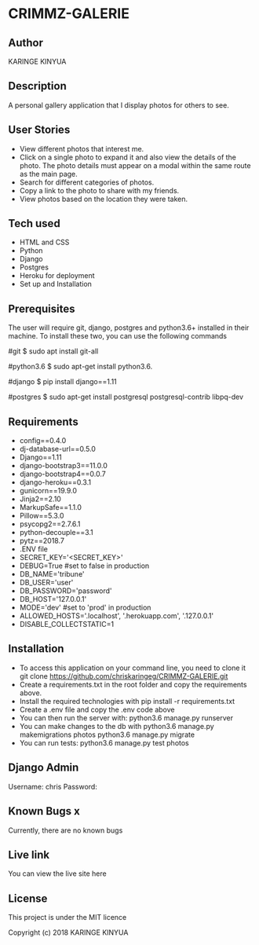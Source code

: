 # CRIMMZ-GALERIE

## Author

 KARINGE KINYUA

## Description

  A personal gallery application that I display photos for others to see.

## User Stories 

- View different photos that interest me.
- Click on a single photo to expand it and also view the details of the photo. The photo details must appear on a modal within the same route as the main page.
- Search for different categories of photos. 
- Copy a link to the photo to share with my friends.
- View photos based on the location they were taken.


## Tech used

- HTML and CSS
- Python
- Django
- Postgres
- Heroku for deployment
- Set up and Installation

## Prerequisites

The user will require git, django, postgres and python3.6+ installed in their machine. To install these two, you can use the following commands

#git
$ sudo apt install git-all

#python3.6
$ sudo apt-get install python3.6.

#django
$ pip install django==1.11

#postgres
$ sudo apt-get install postgresql postgresql-contrib libpq-dev

## Requirements
- config==0.4.0
- dj-database-url==0.5.0
- Django==1.11
- django-bootstrap3==11.0.0
- django-bootstrap4==0.0.7
- django-heroku==0.3.1
- gunicorn==19.9.0
- Jinja2==2.10
- MarkupSafe==1.1.0
- Pillow==5.3.0
- psycopg2==2.7.6.1
- python-decouple==3.1
- pytz==2018.7
- .ENV file
- SECRET_KEY='<SECRET_KEY>'
- DEBUG=True #set to false in production
- DB_NAME='tribune'
- DB_USER='user'
- DB_PASSWORD='password'
- DB_HOST='127.0.0.1'
- MODE='dev' #set to 'prod' in production
- ALLOWED_HOSTS='.localhost', '.herokuapp.com', '.127.0.0.1'
- DISABLE_COLLECTSTATIC=1 

## Installation
- To access this application on your command line, you need to clone it git clone https://github.com/chriskaringeg/CRIMMZ-GALERIE.git
- Create a requirements.txt in the root folder and copy the requirements above.
- Install the required technologies with pip install -r requirements.txt
- Create a .env file and copy the .env code above
- You can then run the server with: python3.6 manage.py runserver
- You can make changes to the db with python3.6 manage.py makemigrations photos python3.6 manage.py migrate
- You can run tests: python3.6 manage.py test photos

## Django Admin

Username: chris Password:<private>

## Known Bugs x
Currently, there are no known bugs

## Live link
You can view the live site here

## License
This project is under the MIT licence

Copyright (c) 2018 KARINGE KINYUA